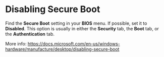 Disabling Secure Boot
=====

Find the **Secure Boot** setting in your **BIOS** menu. If possible, set it to **Disabled**. This option is usually in either the **Security** tab, the **Boot** tab, or the **Authentication** tab.

More info: https://docs.microsoft.com/en-us/windows-hardware/manufacture/desktop/disabling-secure-boot
